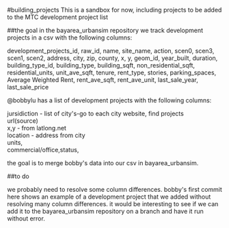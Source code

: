 #building_projects
This is a sandbox for now, including projects to be added to the MTC development project list

##the goal
in the bayarea_urbansim repository we track development projects in a csv with the following columns:

development_projects_id,
raw_id,
name,
site_name,
action,
scen0,
scen3,
scen1,
scen2,
address,
city,
zip,
county,
x,
y,
geom_id,
year_built,
duration,
building_type_id,
building_type,
building_sqft,
non_residential_sqft,
residential_units,
unit_ave_sqft,
tenure,
rent_type,
stories,
parking_spaces,
Average Weighted Rent,
rent_ave_sqft,
rent_ave_unit,
last_sale_year,
last_sale_price

@bobbylu has a list of development projects with the following columns:

jursidiction - list of city's-go to each city website, find projects  
url(source)  
x,y - from latlong.net  
location - address from city  
units,  
commercial/office,status,  

the goal is to merge bobby's data into our csv in bayarea_urbansim. 

##to do 

we probably need to resolve some column differences. bobby's first commit here shows an example of a development project that we added without resolving many column differences. it would be interesting to see if we can add it to the bayarea_urbansim repository on a branch and have it run without error. 
